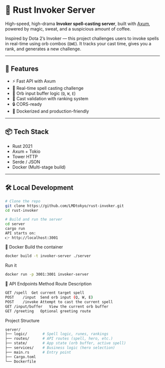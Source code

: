 # 🦀 Rust Invoker Server

High-speed, high-drama **Invoker spell-casting server**, built with [Axum](https://github.com/tokio-rs/axum), powered by magic, sweat, and a suspicious amount of coffee.

Inspired by Dota 2’s Invoker — this project challenges users to invoke spells in real-time using orb combos (`QWE`). It tracks your cast time, gives you a rank, and generates a new challenge.

---

## 🚀 Features

- ⚡ Fast API with Axum
- 🔁 Real-time spell casting challenge
- 🧠 Orb input buffer logic (`Q`, `W`, `E`)
- 🧪 Cast validation with ranking system
- 🔒 CORS-ready
- 🐳 Dockerized and production-friendly

---

## 📦 Tech Stack

- Rust 2021
- Axum + Tokio
- Tower HTTP
- Serde / JSON
- Docker (Multi-stage build)

---

## 🛠 Local Development

```bash
# Clone the repo
git clone https://github.com/LMDtokyo/rust-invoker.git
cd rust-invoker

# Build and run the server
cd server
cargo run
API starts on:
👉 http://localhost:3001
```
🐳 Docker
Build the container
```bash
docker build -t invoker-server ./server
```
Run it
```bash
docker run -p 3001:3001 invoker-server
```
🔗 API Endpoints
Method	Route	Description
```bash
GET	/spell	Get current target spell
POST	/input	Send orb input (Q, W, E)
POST	/invoke	Attempt to cast the current spell
GET	/input/buffer	View the current orb buffer
GET	/greeting	Optional greeting route
```
Project Structure
```bash
server/
├── logic/       # Spell logic, runes, rankings
├── routes/      # API routes (spell, hero, etc.)
├── state/       # App state (orb buffer, active spell)
├── services/    # Business logic (hero selection)
├── main.rs      # Entry point
├── Cargo.toml
└── Dockerfile
```
